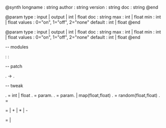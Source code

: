 @synth <shortname>
longname : string
author : string
version : string
doc : string
@end

@param <pname>
type : input | output | int | float 
doc : string
max : int | float
min : int | float
values : 0="on", 1="off", 2="none"
default : int | float
@end

@param <pname>
type : input | output | int | float 
doc : string
max : int | float
min : int | float
values : 0="on", 1="off", 2="none"
default : int | float
@end

-- modules

<type> : <vname>
<type> : <vname>

-- patch

<vname>.<name> -> <vname>.<name>

-- tweak

<vname>.<name> = int | float
<vname>.<name> = param.<pname>
<vname>.<name> = param.<pname> | map(float,float)
<vname>.<name> = random(float,float)
<vname>.<name> = <expr>

<expr> = <term> | <expr> + <expr> | <expr> * <expr> | <expr>-<expr>

<term> = <number> | <pname>
